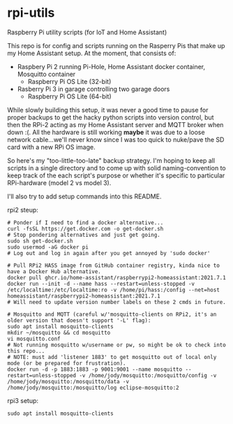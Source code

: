 # rpi-utils
Raspberry Pi utility scripts (for IoT and Home Assistant)

This repo is for config and scripts running on the Rasperry Pis that make up my Home Assistant setup.
At the moment, that consists of:
-  Raspbery Pi 2 running Pi-Hole, Home Assistant docker container, Mosquitto container
    - Raspberry Pi OS Lite (32-bit)
-  Rasberry Pi 3 in garage controlling two garage doors
    - Raspberry Pi OS Lite (64-bit)

While slowly building this setup, it was never a good time to pause for proper backups to get the hacky python scripts into version control, but then the RPi-2 acting as my Home Assistant server and MQTT broker when down :(. All the hardware is still working **maybe** it was due to a loose network cable...we'll never know since I was too quick to nuke/pave the SD card with a new RPi OS image.

So here's my "too-little-too-late" backup strategy.
I'm hoping to keep all scripts in a single directory and to come up with solid naming-convention to keep track of the each script's purpose or whether it's specific to particular RPi-hardware (model 2 vs model 3).

I'll also try to add setup commands into this README.

rpi2 steup:
```
# Ponder if I need to find a docker alternative...
curl -fsSL https://get.docker.com -o get-docker.sh
# Stop pondering alternatives and just get going.
sudo sh get-docker.sh
sudo usermod -aG docker pi
# Log out and log in again after you get annoyed by 'sudo docker'

# Pull RPi2 HASS image from GitHub container registry, kinda nice to have a Docker Hub alternative.
docker pull ghcr.io/home-assistant/raspberrypi2-homeassistant:2021.7.1
docker run --init -d --name hass --restart=unless-stopped -v /etc/localtime:/etc/localtime:ro -v /home/pi/hass:/config --net=host homeassistant/raspberrypi2-homeassistant:2021.7.1
# Will need to update version number labels on these 2 cmds in future.

# Mosquitto and MQTT (careful w/'mosquitto-clients on RPi2, it's an older version that doesn't support '-L' flag):
sudo apt install mosquitto-clients
mkdir ~/mosquitto && cd mosquitto
vi mosquitto.conf
# Not running mosquitto w/username or pw, so might be ok to check into this repo...
# NOTE: must add 'listener 1883' to get mosquitto out of local only mode (or be prepared for frustration).
docker run -d -p 1883:1883 -p 9001:9001 --name mosquitto --restart=unless-stopped -v /home/jody/mosquitto:/mosquitto/config -v /home/jody/mosquitto:/mosquitto/data -v /home/jody/mosquitto:/mosquitto/log eclipse-mosquitto:2

```

rpi3 setup:
```
sudo apt install mosquitto-clients

```
